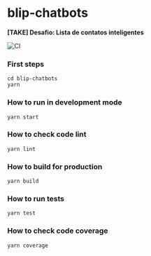 
# blip-chatbots

**[TAKE] Desafio: Lista de contatos inteligentes**

![CI](https://github.com/DanielJXavier/blip-chatbots/workflows/CI/badge.svg?branch=master)

### First steps
    cd blip-chatbots
    yarn

### How to run in development mode
    yarn start

### How to check code lint
    yarn lint

### How to build for production
    yarn build

### How to run tests
    yarn test

### How to check code coverage
    yarn coverage

